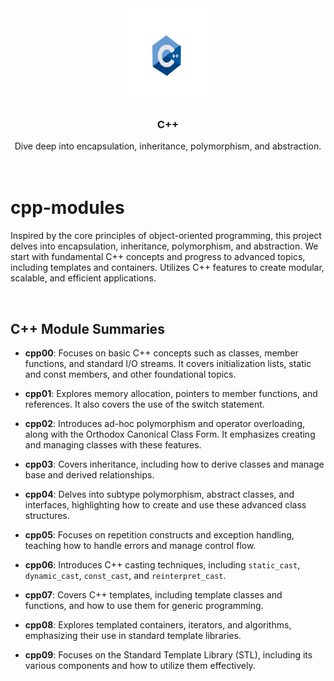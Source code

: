 
<div align="center">
<a href="https://github.com/hadi14250">
    <img src="github_gifs/cpp.gif" alt="c++ gif" width="150" height="150">
  </a>
  <h3 align="center">C++</h3>
    Dive deep into encapsulation, inheritance, polymorphism, and abstraction.
  <br>
  <br>
</div>

<br>

# cpp-modules

Inspired by the core principles of object-oriented programming, this project delves into encapsulation, inheritance, polymorphism, and abstraction. We start with fundamental C++ concepts and progress to advanced topics, including templates and containers. Utilizes C++ features to create modular, scalable, and efficient applications.

<br>


## C++ Module Summaries

- **cpp00**: Focuses on basic C++ concepts such as classes, member functions, and standard I/O streams. It covers initialization lists, static and const members, and other foundational topics.

- **cpp01**: Explores memory allocation, pointers to member functions, and references. It also covers the use of the switch statement.

- **cpp02**: Introduces ad-hoc polymorphism and operator overloading, along with the Orthodox Canonical Class Form. It emphasizes creating and managing classes with these features.

- **cpp03**: Covers inheritance, including how to derive classes and manage base and derived relationships.

- **cpp04**: Delves into subtype polymorphism, abstract classes, and interfaces, highlighting how to create and use these advanced class structures.

- **cpp05**: Focuses on repetition constructs and exception handling, teaching how to handle errors and manage control flow.

- **cpp06**: Introduces C++ casting techniques, including `static_cast`, `dynamic_cast`, `const_cast`, and `reinterpret_cast`.

- **cpp07**: Covers C++ templates, including template classes and functions, and how to use them for generic programming.

- **cpp08**: Explores templated containers, iterators, and algorithms, emphasizing their use in standard template libraries.

- **cpp09**: Focuses on the Standard Template Library (STL), including its various components and how to utilize them effectively.
